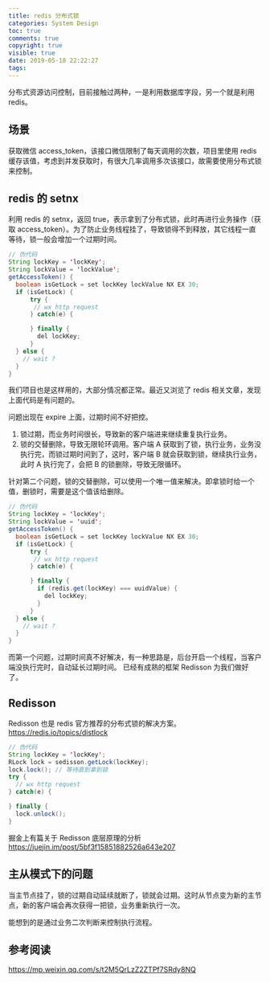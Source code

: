 ```yaml
---
title: redis 分布式锁
categories: System Design
toc: true
comments: true
copyright: true
visible: true
date: 2019-05-18 22:22:27
tags:
---
```


分布式资源访问控制，目前接触过两种，一是利用数据库字段，另一个就是利用 redis。

<!--more-->


## 场景

获取微信 access_token，该接口微信限制了每天调用的次数，项目里使用 redis 缓存该值，考虑到并发获取时，有很大几率调用多次该接口，故需要使用分布式锁来控制。

## redis 的 setnx

利用 redis 的 setnx，返回 true，表示拿到了分布式锁，此时再进行业务操作（获取 access_token）。为了防止业务线程挂了，导致锁得不到释放，其它线程一直等待，锁一般会增加一个过期时间。

```java
// 伪代码
String lockKey = 'lockKey';
String lockValue = 'lockValue';
getAccessToken() {
  boolean isGetLock = set lockKey lockValue NX EX 30;
  if (isGetLock) {
      try {
       // wx http request
      } catch(e) {

      } finally {
        del lockKey;
      }
  } else {
    // wait ? 
  }
}

```

我们项目也是这样用的，大部分情况都正常。最近又浏览了 redis 相关文章，发现上面代码是有问题的。

问题出现在 expire 上面，过期时间不好把控。

1. 锁过期，而业务时间很长，导致新的客户端进来继续重复执行业务。
2. 锁的交替删除，导致无限轮环调用。客户端 A 获取到了锁，执行业务，业务没执行完，而锁过期时间到了，这时，客户端 B 就会获取到锁，继续执行业务，此时 A 执行完了，会把 B 的锁删除，导致无限循环。

针对第二个问题，锁的交替删除，可以使用一个唯一值来解决。即拿锁时给一个值，删锁时，需要是这个值该给删除。

```java
// 伪代码
String lockKey = 'lockKey';
String lockValue = 'uuid';
getAccessToken() {
  boolean isGetLock = set lockKey lockValue NX EX 30;
  if (isGetLock) {
      try {
       // wx http request
      } catch(e) {

      } finally {
        if (redis.get(lockKey) === uuidValue) {
          del lockKey;
        }
      }
  } else {
    // wait ? 
  }
}
```

而第一个问题，过期时间真不好解决，有一种思路是，后台开启一个线程，当客户端没执行完时，自动延长过期时间。
已经有成熟的框架 Redisson 为我们做好了。

## Redisson

Redisson 也是 redis 官方推荐的分布式锁的解决方案。https://redis.io/topics/distlock 

```java
// 伪代码
String lockKey = 'lockKey';
RLock lock = sedisson.getLock(lockKey);
lock.lock(); // 等待直到拿到锁
try {
  // wx http request
} catch(e) {

} finally {
  lock.unlock();
}

```

掘金上有篇关于 Redisson 底层原理的分析
https://juejin.im/post/5bf3f15851882526a643e207


## 主从模式下的问题

当主节点挂了，锁的过期自动延续就断了，锁就会过期。这时从节点变为新的主节点，新的客户端会再次获得一把锁，业务重新执行一次。

能想到的是通过业务二次判断来控制执行流程。

## 参考阅读

https://mp.weixin.qq.com/s/t2M5QrLzZ2ZTPf7SRdy8NQ






